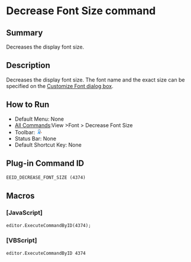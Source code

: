# Decrease Font Size command

## Summary

Decreases the display font size.

## Description

Decreases the display font size. The font name and the exact size can be
specified on the [Customize Font dialog box](../../dlg/properties/font/index).

## How to Run

- Default Menu: None
- [All Commands](../tools/all_commands):View \>Font >
Decrease Font Size
- Toolbar: ![](../../images/decreasefontsize.gif)
- Status Bar: None
- Default Shortcut Key: None

## Plug-in Command ID

```
EEID_DECREASE_FONT_SIZE (4374)
```

## Macros

### \[JavaScript\]

```
editor.ExecuteCommandByID(4374);
```

### \[VBScript\]

```
editor.ExecuteCommandByID 4374
```
